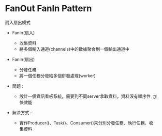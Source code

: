 # FanOut FanIn Pattern
扇入扇出模式

* FanIn(扇入)
    * 收集資料
    * 將多個輸入通道(channels)中的數據聚合到一個輸出通道中

* FanIn(扇出)
    * 分發任務
    * 將一個任務分發給多個併發處理(worker)

* 問題 :
    * 設計一個資訊看板系統，需要到不同server拿取資料，資料沒有順序性, 加快效能

* 解決方式 :
    * 實作Producer()、Task()、Consumer()來分別分發任務、執行任務、收集資料
